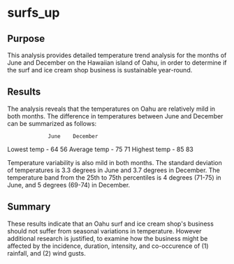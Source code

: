 # surfs_up

## Purpose

This analysis provides detailed temperature trend analysis for the months of June and December on the Hawaiian island of Oahu,  in order to determine if the surf and ice cream shop business is sustainable year-round.

## Results

The analysis reveals that the temperatures on Oahu are relatively mild in both months. The difference in temperatures between June and December can be summarized as follows:

                 June    December
Lowest temp  -    64        56
Average temp -    75        71
Highest temp -    85        83

Temperature variability is also mild in both months. The standard deviation of temperatures is 3.3 degrees in June and 3.7 degrees in December. The temperature band from the 25th to 75th percentiles is 4 degrees (71-75) in June, and 5 degrees (69-74) in December.

## Summary

These results indicate that an Oahu surf and ice cream shop's business should not suffer from seasonal variations in temperature. However additional research is justified, to examine how the business might be affected by the incidence, duration, intensity, and co-occurence of (1) rainfall, and (2) wind gusts.
